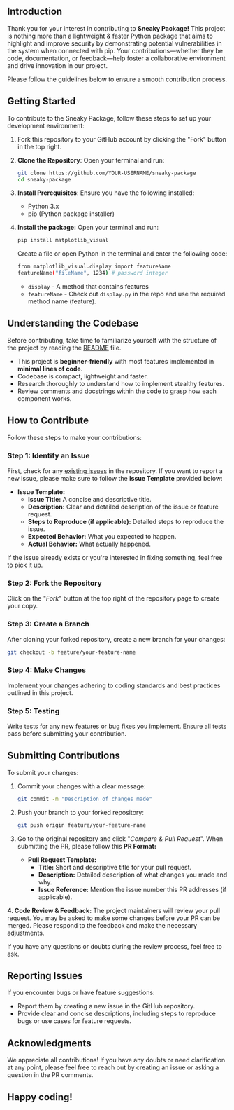 ## Introduction
Thank you for your interest in contributing to **Sneaky Package!** This project is nothing more than a lightweight & faster Python package that aims to highlight and improve security by demonstrating potential vulnerabilities in the system when connected with pip. Your contributions—whether they be code, documentation, or feedback—help foster a collaborative environment and drive innovation in our project.

Please follow the guidelines below to ensure a smooth contribution process.

## Getting Started
To contribute to the Sneaky Package, follow these steps to set up your development environment:

1. Fork this repository to your GitHub account by clicking the "Fork" button in the top right.

2. **Clone the Repository**:
   Open your terminal and run:
   ```bash
   git clone https://github.com/YOUR-USERNAME/sneaky-package
   cd sneaky-package
   ```

3. **Install Prerequisites**:
   Ensure you have the following installed:
   - Python 3.x
   - pip (Python package installer)

4. **Install the package:**
   Open your terminal and run:
   ```bash
   pip install matplotlib_visual
   ```  

   Create a file or open Python in the terminal and enter the following code:
   ```bash
   from matplotlib_visual.display import featureName  
   featureName("fileName", 1234) # password integer
   ```  

      - `display` - A method that contains features  
      - `featureName` - Check out `display.py` in the repo and use the required method name (feature).

## Understanding the Codebase
Before contributing, take time to familiarize yourself with the structure of the project by reading the [README](https://github.com/AmateursLeague/sneaky-package/blob/main/README.md) file. 
   - This project is **beginner-friendly** with most features implemented in **minimal lines of code**.
   - Codebase is compact, lightweight and faster.  
   - Research thoroughly to understand how to implement stealthy features.
   - Review comments and docstrings within the code to grasp how each component works.

## How to Contribute
Follow these steps to make your contributions:

### Step 1: Identify an Issue
First, check for any [existing issues](https://github.com/AmateursLeague/sneaky-package/issues) in the repository. If you want to report a new issue, please make sure to follow the **Issue Template** provided below:

   - **Issue Template:**
      - **Issue Title:** A concise and descriptive title.
      - **Description:** Clear and detailed description of the issue or feature request.
      - **Steps to Reproduce (if applicable):** Detailed steps to reproduce the issue.
      - **Expected Behavior:** What you expected to happen.
      - **Actual Behavior:** What actually happened.

If the issue already exists or you're interested in fixing something, feel free to pick it up.

### Step 2: Fork the Repository
   Click on the "_Fork_" button at the top right of the repository page to create your copy.

### Step 3: Create a Branch
   After cloning your forked repository, create a new branch for your changes:
   ```bash
   git checkout -b feature/your-feature-name
   ```

### Step 4: Make Changes
   Implement your changes adhering to coding standards and best practices outlined in this project.

### Step 5: Testing
   Write tests for any new features or bug fixes you implement. Ensure all tests pass before submitting your contribution.

## Submitting Contributions
To submit your changes:

1. Commit your changes with a clear message:
   ```bash
   git commit -m "Description of changes made"
   ```

2. Push your branch to your forked repository:
   ```bash
   git push origin feature/your-feature-name
   ```

3. Go to the original repository and click "_Compare & Pull Request_". When submitting the PR, please follow this **PR Format:**

   - **Pull Request Template:**
      - **Title:** Short and descriptive title for your pull request.
      - **Description:** Detailed description of what changes you made and why.
      - **Issue Reference:** Mention the issue number this PR addresses (if applicable).

**4. Code Review & Feedback:**
The project maintainers will review your pull request. You may be asked to make some changes before your PR can be merged. Please respond to the feedback and make the necessary adjustments.

If you have any questions or doubts during the review process, feel free to ask.

## Reporting Issues
If you encounter bugs or have feature suggestions:

- Report them by creating a new issue in the GitHub repository.
- Provide clear and concise descriptions, including steps to reproduce bugs or use cases for feature requests.

## Acknowledgments
We appreciate all contributions! If you have any doubts or need clarification at any point, please feel free to reach out by creating an issue or asking a question in the PR comments.

Happy coding!
---